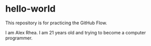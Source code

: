 # hello-world
This repository is for practicing the GitHub Flow.

I am Alex Rhea. I am 21 years old and trying to become a computer programmer.
